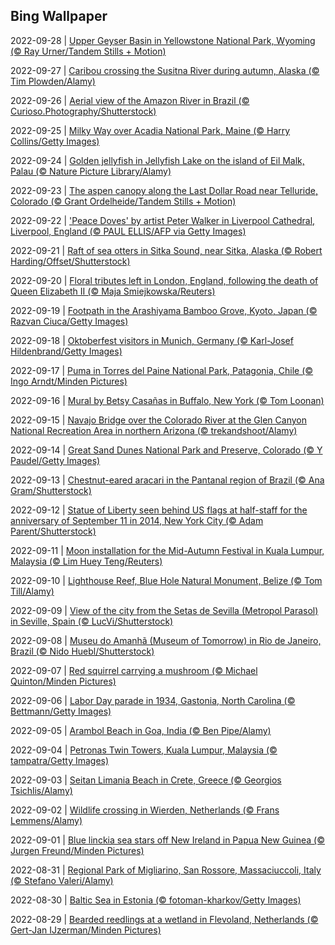 ## Bing Wallpaper
2022-09-28 | [Upper Geyser Basin in Yellowstone National Park, Wyoming (© Ray Urner/Tandem Stills + Motion)](./wallpaper/2022-09-28.jpg) 

2022-09-27 | [Caribou crossing the Susitna River during autumn, Alaska (© Tim Plowden/Alamy)](./wallpaper/2022-09-27.jpg) 

2022-09-26 | [Aerial view of the Amazon River in Brazil (© Curioso.Photography/Shutterstock)](./wallpaper/2022-09-26.jpg) 

2022-09-25 | [Milky Way over Acadia National Park, Maine (© Harry Collins/Getty Images)](./wallpaper/2022-09-25.jpg) 

2022-09-24 | [Golden jellyfish in Jellyfish Lake on the island of Eil Malk, Palau (© Nature Picture Library/Alamy)](./wallpaper/2022-09-24.jpg) 

2022-09-23 | [The aspen canopy along the Last Dollar Road near Telluride, Colorado (© Grant Ordelheide/Tandem Stills + Motion)](./wallpaper/2022-09-23.jpg) 

2022-09-22 | ['Peace Doves' by artist Peter Walker in Liverpool Cathedral, Liverpool, England (© PAUL ELLIS/AFP via Getty Images)](./wallpaper/2022-09-22.jpg) 

2022-09-21 | [Raft of sea otters in Sitka Sound, near Sitka, Alaska (© Robert Harding/Offset/Shutterstock)](./wallpaper/2022-09-21.jpg) 

2022-09-20 | [Floral tributes left in London, England, following the death of Queen Elizabeth II (© Maja Smiejkowska/Reuters)](./wallpaper/2022-09-20.jpg) 

2022-09-19 | [Footpath in the Arashiyama Bamboo Grove, Kyoto, Japan (© Razvan Ciuca/Getty Images)](./wallpaper/2022-09-19.jpg) 

2022-09-18 | [Oktoberfest visitors in Munich, Germany (© Karl-Josef Hildenbrand/Getty Images)](./wallpaper/2022-09-18.jpg) 

2022-09-17 | [Puma in Torres del Paine National Park, Patagonia, Chile (© Ingo Arndt/Minden Pictures)](./wallpaper/2022-09-17.jpg) 

2022-09-16 | [Mural by Betsy Casañas in Buffalo, New York (© Tom Loonan)](./wallpaper/2022-09-16.jpg) 

2022-09-15 | [Navajo Bridge over the Colorado River at the Glen Canyon National Recreation Area in northern Arizona (© trekandshoot/Alamy)](./wallpaper/2022-09-15.jpg) 

2022-09-14 | [Great Sand Dunes National Park and Preserve, Colorado (© Y Paudel/Getty Images)](./wallpaper/2022-09-14.jpg) 

2022-09-13 | [Chestnut-eared aracari in the Pantanal region of Brazil (© Ana Gram/Shutterstock)](./wallpaper/2022-09-13.jpg) 

2022-09-12 | [Statue of Liberty seen behind US flags at half-staff for the anniversary of September 11 in 2014, New York City (© Adam Parent/Shutterstock)](./wallpaper/2022-09-12.jpg) 

2022-09-11 | [Moon installation for the Mid-Autumn Festival in Kuala Lumpur, Malaysia (© Lim Huey Teng/Reuters)](./wallpaper/2022-09-11.jpg) 

2022-09-10 | [Lighthouse Reef, Blue Hole Natural Monument, Belize (© Tom Till/Alamy)](./wallpaper/2022-09-10.jpg) 

2022-09-09 | [View of the city from the Setas de Sevilla (Metropol Parasol) in Seville, Spain (© LucVi/Shutterstock)](./wallpaper/2022-09-09.jpg) 

2022-09-08 | [Museu do Amanhã (Museum of Tomorrow) in Rio de Janeiro, Brazil (© Nido Huebl/Shutterstock)](./wallpaper/2022-09-08.jpg) 

2022-09-07 | [Red squirrel carrying a mushroom (© Michael Quinton/Minden Pictures)](./wallpaper/2022-09-07.jpg) 

2022-09-06 | [Labor Day parade in 1934, Gastonia, North Carolina (© Bettmann/Getty Images)](./wallpaper/2022-09-06.jpg) 

2022-09-05 | [Arambol Beach in Goa, India (© Ben Pipe/Alamy)](./wallpaper/2022-09-05.jpg) 

2022-09-04 | [Petronas Twin Towers, Kuala Lumpur, Malaysia (© tampatra/Getty Images)](./wallpaper/2022-09-04.jpg) 

2022-09-03 | [Seitan Limania Beach in Crete, Greece (© Georgios Tsichlis/Alamy)](./wallpaper/2022-09-03.jpg) 

2022-09-02 | [Wildlife crossing in Wierden, Netherlands (© Frans Lemmens/Alamy)](./wallpaper/2022-09-02.jpg) 

2022-09-01 | [Blue linckia sea stars off New Ireland in Papua New Guinea (© Jurgen Freund/Minden Pictures)](./wallpaper/2022-09-01.jpg) 

2022-08-31 | [Regional Park of Migliarino, San Rossore, Massaciuccoli, Italy (© Stefano Valeri/Alamy)](./wallpaper/2022-08-31.jpg) 

2022-08-30 | [Baltic Sea in Estonia (© fotoman-kharkov/Getty Images)](./wallpaper/2022-08-30.jpg) 

2022-08-29 | [Bearded reedlings at a wetland in Flevoland, Netherlands (© Gert-Jan IJzerman/Minden Pictures)](./wallpaper/2022-08-29.jpg) 


